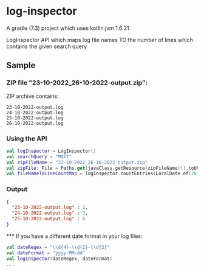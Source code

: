 # log-inspector

A gradle (7.3) project which uses kotlin.jvm 1.6.21

LogInspector API which maps log file names TO the number of lines which contains the given search query

## Sample


### ZIP file "23-10-2022_26-10-2022-output.zip":
ZIP archive contains:
```
23-10-2022-output.log
24-10-2022-output.log
25-10-2022-output.log
26-10-2022-output.log
```

### Using the API
```kotlin
val logInspector = LogInspector()
val searchQuery = "MQTT"
val zipFileName = "23-10-2022_26-10-2022-output.zip"
val zipFile: File = Paths.get(javaClass.getResource(zipFileName)!!.toURI()).toFile()
val fileNameToLineCountMap = logInspector.countEntries(LocalDate.of(2022, 10, 23), LocalDate.of(2022, 10, 25), "MQTT", zipFile)
```

### Output
```json
{
  "23-10-2022-output.log" : 2,
  "24-10-2022-output.log" : 3,
  "25-10-2022-output.log" : 6
}
```

*** If you have a different date format in your log files:
```kotlin
val dateRegex = "\\d{4}-\\d{2}-\\d{2}"
val dateFormat = "yyyy-MM-dd"
val logInspector(dateRegex, dateFormat)
...
```